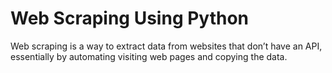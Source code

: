 
# Web Scraping Using Python


Web scraping is a way to extract data from websites that don’t have an API, essentially by automating visiting web pages and copying the data.


